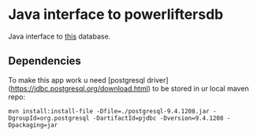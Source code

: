 # Java interface to powerliftersdb

Java interface to [this](https://github.com/GlaIZier/sql_powerliftersdb_databases_course_mail.ru) database.

## Dependencies
To make this app work u need [postgresql driver] (https://jdbc.postgresql.org/download.html) to be stored in ur local
maven repo:
```
mvn install:install-file -Dfile=./postgresql-9.4.1208.jar -DgroupId=org.postgresql -DartifactId=pjdbc -Dversion=9.4.1208 -Dpackaging=jar
```
